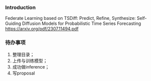 ### Introduction

Federate Learning based on TSDiff: Predict, Refine, Synthesize: Self-Guiding Diffusion Models for Probabilistic Time Series Forecasting
https://arxiv.org/pdf/2307.11494.pdf

### 待办事项

1. 整理目录；
2. 上传与训练模型；
3. 成功做inference；
4. 写proposal